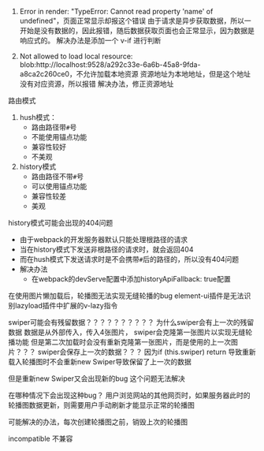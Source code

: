 1. Error in render: "TypeError: Cannot read property 'name' of undefined"，页面正常显示却报这个错误
   由于请求是异步获取数据，所以一开始是没有数据的，因此报错，随后数据获取页面也会正常显示，因为数据是响应式的。
   解决办法是添加一个 v-if 进行判断

2. Not allowed to load local resource: blob:http://localhost:9528/a292c33e-6a6b-45a8-9fda-a8ca2c260ce0，不允许加载本地资源
   资源地址为本地地址，但是这个地址没有对应资源，所以报错
   解决办法，修正资源地址

路由模式

1. hush模式：
   - 路由路径带`#`号
   - 不能使用锚点功能
   - 兼容性较好
   - 不美观
2. history模式
   - 路由路径不带`#`号
   - 可以使用锚点功能
   - 兼容性较差
   - 美观

history模式可能会出现的404问题

- 由于webpack的开发服务器默认只能处理根路径的请求
- 当在history模式下发送非根路径的请求时，就会返回404
- 而在hush模式下发送请求时是不会携带`#`后的路径的，所以没有404问题
- 解决办法
  - 在webpack的devServe配置中添加historyApiFallback: true配置



在使用图片懒加载后，轮播图无法实现无缝轮播的bug
element-ui插件是无法识别lazyload插件中扩展的v-lazy指令

swiper可能会有残留数据？？？？？？？？？？
为什么swiper会有上一次的残留数据
数据是从外部传入，传入4张图片，
swiper会克隆第一张图片以实现无缝轮播功能
但是第二次加载时会没有重新克隆第一张图片，而是使用的上一次图片？？？
swiper会保存上一次的数据？？？
因为if (this.swiper)  return 导致重新载入轮播图时不会重新new Swiper导致保留了上一次的数据

但是重新new Swiper又会出现新的bug
这个问题无法解决

在哪种情况下会出现这种bug？
用户浏览网站的其他网页时，如果服务器此时的轮播图数据更新，则需要用户手动刷新才能显示正常的轮播图

可能解决的办法，每次创建轮播图之前，销毁上次的轮播图



incompatible 不兼容